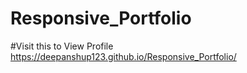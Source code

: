 ﻿# Responsive_Portfolio

#Visit this to View Profile
https://deepanshup123.github.io/Responsive_Portfolio/
